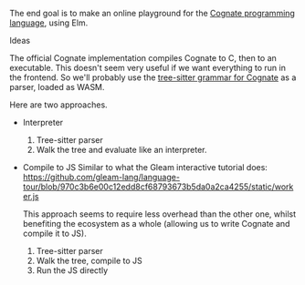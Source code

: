 The end goal is to make an online playground for the [Cognate programming
language](https://cognate-lang.github.io), using Elm.

Ideas

The official Cognate implementation compiles Cognate to C, then to an
executable. This doesn't seem very useful if we want everything to run in the
frontend. So we'll probably use the [tree-sitter grammar for
Cognate](https://github.com/hedyhli/tree-sitter-cognate) as a parser, loaded as
WASM.

Here are two approaches.

- Interpreter
  1. Tree-sitter parser
  1. Walk the tree and evaluate like an interpreter.

- Compile to JS
  Similar to what the Gleam interactive tutorial does:
  <https://github.com/gleam-lang/language-tour/blob/970c3b6e00c12edd8cf68793673b5da0a2ca4255/static/worker.js>

  This approach seems to require less overhead than the other one, whilst
  benefiting the ecosystem as a whole (allowing us to write Cognate and compile
  it to JS).

  1. Tree-sitter parser
  1. Walk the tree, compile to JS
  1. Run the JS directly
